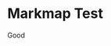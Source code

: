 # Markmap Test

Good

<svg id="mindmap" style="width: 200; height: 300"></svg>

<script src="https://unpkg.com/markmap-lib@0.14.4/dist/browser/index.min.js"></script>
<script src="https://unpkg.com/d3@6.7.0/dist/d3.min.js"></script>
<script src="https://unpkg.com/markmap-view@0.14.4/dist/index.min.js"></script>

<script>
  async function loadMarkdown() {
    try {
      const response = await fetch('./plan.mm.md');
      if (!response.ok) {
        throw new Error('Network response was not ok ' + response.statusText);
      }
      const markdown = await response.text();

      const { markmap } = window;
      const { Markmap, loadCSS, loadJS, Transformer } = markmap;
      const transformer = new Transformer();
      const { root, features } = transformer.transform(markdown);
      const { styles, scripts } = transformer.getUsedAssets(features);

      if (styles) loadCSS(styles);
      if (scripts) loadJS(scripts, { getMarkmap: () => markmap });

      Markmap.create("#mindmap", null, root);
    } catch (error) {
      console.error('There has been a problem with your fetch operation:', error);
    }
  }

  loadMarkdown();
</script>
